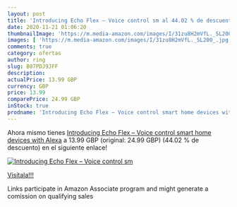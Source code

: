 ```yaml
---
layout: post
title: 'Introducing Echo Flex – Voice control sm al 44.02 % de descuento'
date: 2020-11-21 01:06:20
thumbnailImage: 'https://m.media-amazon.com/images/I/31zu8H2mVfL._SL200_.jpg'
images: [ 'https://m.media-amazon.com/images/I/31zu8H2mVfL._SL200_.jpg' ]
comments: true
category: ofertas
author: ring
slug: B07PDJ9JFF
description:
actualPrice: 13.99 GBP
currency: GBP
price: 13.99
comparePrice: 24.99 GBP
inStock: true
prodname: 'Introducing Echo Flex – Voice control smart home devices with Alexa'
---
```


Ahora mismo tienes [Introducing Echo Flex – Voice control smart home devices with Alexa](https://www.amazon.co.uk/dp/B07PDJ9JFF/?tag=tolees0a-21) a 13.99 GBP (original: 24.99 GBP) (44.02 %  de descuento) en el siguiente enlace!

[![Introducing Echo Flex – Voice control sm](https://m.media-amazon.com/images/I/31zu8H2mVfL._SL200_.jpg)](https://www.amazon.co.uk/dp/B07PDJ9JFF/?tag=tolees0a-21)

[Visítala!!!](https://www.amazon.co.uk/dp/B07PDJ9JFF/?tag=tolees0a-21)

Links participate in Amazon Associate program and might generate a comission on qualifying sales
